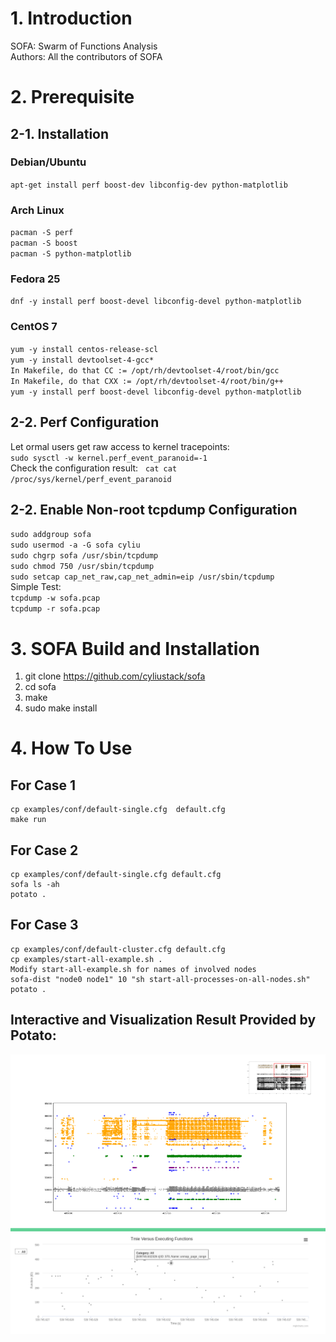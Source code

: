 # 1. Introduction
SOFA: Swarm of Functions Analysis  
Authors: All the contributors of SOFA

# 2. Prerequisite

## 2-1. Installation 
### Debian/Ubuntu
`apt-get install perf boost-dev libconfig-dev python-matplotlib` 
### Arch Linux
`pacman -S perf`  
`pacman -S boost`  
`pacman -S python-matplotlib`  
### Fedora 25
`dnf -y install perf boost-devel libconfig-devel python-matplotlib`
### CentOS 7
`yum -y install centos-release-scl`  
`yum -y install devtoolset-4-gcc*`  
`In Makefile, do that CC := /opt/rh/devtoolset-4/root/bin/gcc`  
`In Makefile, do that CXX := /opt/rh/devtoolset-4/root/bin/g++`  
`yum -y install perf boost-devel libconfig-devel python-matplotlib`  


## 2-2. Perf Configuration
Let ormal users get raw access to kernel tracepoints:  
`sudo sysctl -w kernel.perf_event_paranoid=-1`  
Check the configuration result:  
`cat cat /proc/sys/kernel/perf_event_paranoid` 

## 2-2. Enable Non-root tcpdump Configuration
`sudo addgroup sofa`   
`sudo usermod -a -G sofa cyliu`   
`sudo chgrp sofa /usr/sbin/tcpdump`  
`sudo chmod 750 /usr/sbin/tcpdump`  
`sudo setcap cap_net_raw,cap_net_admin=eip /usr/sbin/tcpdump`  
Simple Test:  
`tcpdump -w sofa.pcap`  
`tcpdump -r sofa.pcap`  
  

# 3. SOFA Build and Installation 
1. git clone https://github.com/cyliustack/sofa
2. cd sofa 
3. make 
4. sudo make install

# 4. How To Use
## For Case 1
```
cp examples/conf/default-single.cfg  default.cfg
make run
```
## For Case 2
```
cp examples/conf/default-single.cfg default.cfg
sofa ls -ah  
potato .    
```
## For Case 3
```
cp examples/conf/default-cluster.cfg default.cfg
cp examples/start-all-example.sh .
Modify start-all-example.sh for names of involved nodes
sofa-dist "node0 node1" 10 "sh start-all-processes-on-all-nodes.sh" 
potato .    
```

## Interactive and Visualization Result Provided by Potato:  
![Alt text](demo.png)
![Alt text](demo2.png)



